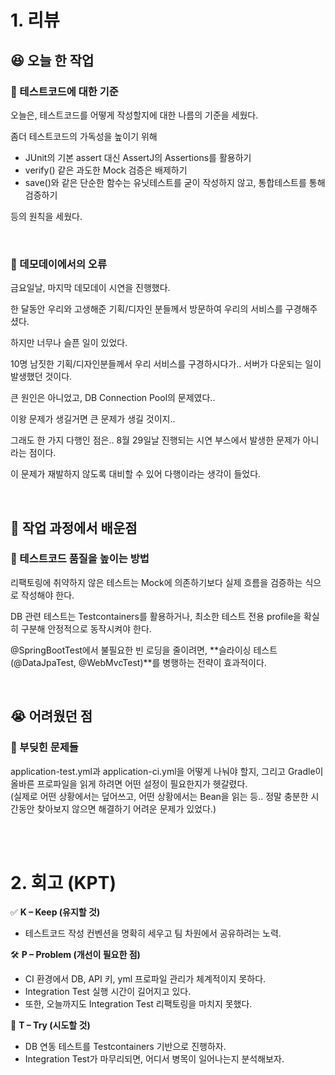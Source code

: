 # 1. 리뷰
## :laughing: 오늘 한 작업
### 🔹 테스트코드에 대한 기준

오늘은, 테스트코드를 어떻게 작성할지에 대한 나름의 기준을 세웠다.

좀더 테스트코드의 가독성을 높이기 위해 
- JUnit의 기본 assert 대신 AssertJ의 Assertions를 활용하기
- verify() 같은 과도한 Mock 검증은 배제하기
- save()와 같은 단순한 함수는 유닛테스트를 굳이 작성하지 않고, 통합테스트를 통해 검증하기
  
등의 원칙을 세웠다.

<br>

### 🔹 데모데이에서의 오류

금요일날, 마지막 데모데이 시연을 진행했다.

한 달동안 우리와 고생해준 기획/디자인 분들께서 방문하여 우리의 서비스를 구경해주셨다.

하지만 너무나 슬픈 일이 있었다.

10명 남짓한 기획/디자인분들께서 우리 서비스를 구경하시다가.. 서버가 다운되는 일이 발생했던 것이다.

큰 원인은 아니었고, DB Connection Pool의 문제였다..

이왕 문제가 생길거면 큰 문제가 생길 것이지..

그래도 한 가지 다행인 점은.. 8월 29일날 진행되는 시연 부스에서 발생한 문제가 아니라는 점이다.

이 문제가 재발하지 않도록 대비할 수 있어 다행이라는 생각이 들었다.

<br>


## :dizzy: 작업 과정에서 배운점

### 🔹 테스트코드 품질을 높이는 방법

리팩토링에 취약하지 않은 테스트는 Mock에 의존하기보다 실제 흐름을 검증하는 식으로 작성해야 한다.

DB 관련 테스트는 Testcontainers를 활용하거나, 최소한 테스트 전용 profile을 확실히 구분해 안정적으로 동작시켜야 한다.

@SpringBootTest에서 불필요한 빈 로딩을 줄이려면, **슬라이싱 테스트(@DataJpaTest, @WebMvcTest)**를 병행하는 전략이 효과적이다.


<br>

## :sob: 어려웠던 점

### 🔹 부딪힌 문제들

application-test.yml과 application-ci.yml을 어떻게 나눠야 할지, 그리고 Gradle이 올바른 프로파일을 읽게 하려면 어떤 설정이 필요한지가 헷갈렸다.  
(실제로 어떤 상황에서는 덮어쓰고, 어떤 상황에서는 Bean을 읽는 등.. 정말 충분한 시간동안 찾아보지 않으면 해결하기 어려운 문제가 있었다.)


<br><br>

# 2. 회고 (KPT)

✅ **K – Keep (유지할 것)**
- 테스트코드 작성 컨벤션을 명확히 세우고 팀 차원에서 공유하려는 노력.

🛠️ **P – Problem (개선이 필요한 점)**
- CI 환경에서 DB, API 키, yml 프로파일 관리가 체계적이지 못하다.
- Integration Test 실행 시간이 길어지고 있다.
- 또한, 오늘까지도 Integration Test 리팩토링을 마치지 못했다.
  
🔄 **T – Try (시도할 것)**
- DB 연동 테스트를 Testcontainers 기반으로 진행하자.
- Integration Test가 마무리되면, 어디서 병목이 일어나는지 분석해보자.
